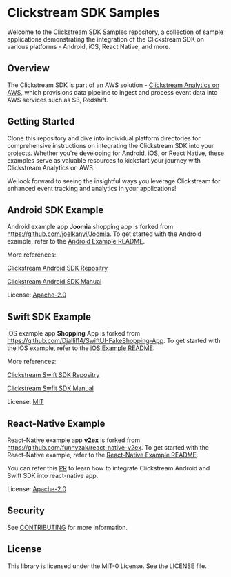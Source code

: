 # Clickstream SDK Samples
Welcome to the Clickstream SDK Samples repository, a collection of sample applications demonstrating the integration of the Clickstream SDK on various platforms - Android, iOS, React Native, and more.

## Overview
The Clickstream SDK is part of an AWS solution - [Clickstream Analytics on AWS](https://github.com/awslabs/clickstream-analytics-on-aws), which provisions data pipeline to ingest and process event data into AWS services such as S3, Redshift.


## Getting Started
Clone this repository and dive into individual platform directories for comprehensive instructions on integrating the Clickstream SDK into your projects. Whether you're developing for Android, iOS, or React Native, these examples serve as valuable resources to kickstart your journey with Clickstream Analytics on AWS.

We look forward to seeing the insightful ways you leverage Clickstream for enhanced event tracking and analytics in your applications!


## Android SDK Example
Android example app **Joomia** shopping app is forked from https://github.com/joelkanyi/Joomia. To get started with the Android example, refer to the [Android Example README](android/README.md).

More references:

[Clickstream Android SDK Repositry](https://github.com/awslabs/clickstream-android)

[Clickstream Android SDK Manual](https://awslabs.github.io/clickstream-analytics-on-aws/en/latest/sdk-manual/android/)

License: [Apache-2.0](https://github.com/joelkanyi/Joomia/blob/main/LICENSE)


## Swift SDK Example
iOS example app **Shopping** App is forked from https://github.com/Djallil14/SwiftUI-FakeShopping-App. To get started with the iOS example, refer to the [iOS Example README](ios/README.md).

More references:

[Clickstream Swift SDK Repositry](https://github.com/awslabs/clickstream-swift)

[Clickstream Swfit SDK Manual](https://awslabs.github.io/clickstream-analytics-on-aws/en/latest/sdk-manual/swift/)

License: [MIT](https://github.com/Djallil14/SwiftUI-FakeShopping-App/blob/main/LICENSE.md)

## React-Native Example
React-Native example app **v2ex** is forked from https://github.com/funnyzak/react-native-v2ex. To get started with the React-Native example, refer to the [React-Native Example README](react-native/README.md).

You can refer this [PR](https://github.com/aws-samples/clickstream-sdk-samples/pull/8/files) to learn how to integrate Clickstream Android and Swift SDK into react-native app.

License: [Apache-2.0](https://github.com/funnyzak/react-native-v2ex/blob/dev/LICENSE)

## Security

See [CONTRIBUTING](CONTRIBUTING.md#security-issue-notifications) for more information.

## License

This library is licensed under the MIT-0 License. See the LICENSE file.


